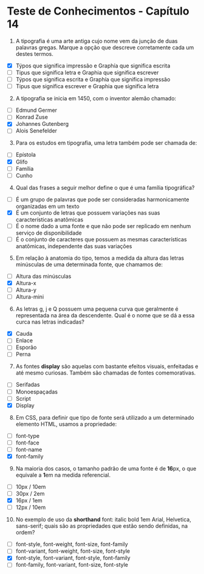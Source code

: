 # Teste de Conhecimentos - Capítulo 14

1. A tipografia é uma arte antiga cujo nome vem da junção de duas palavras gregas. Marque a opção que descreve corretamente cada um destes termos.
* [x] Týpos que significa impressão e Graphía que significa escrita
* [ ] Tipus que significa letra e Graphia que significa escrever
* [ ] Týpos que significa escrita e Graphía que significa impressão
* [ ] Tipus que significa escrever e Graphia que significa letra

2. A tipografia se inicia em 1450, com o inventor alemão chamado:
* [ ] Edmund Germer
* [ ] Konrad Zuse
* [x] Johannes Gutenberg
* [ ] Alois Senefelder

3. Para os estudos em tipografia, uma letra também pode ser chamada de:
* [ ] Epístola
* [x] Glifo
* [ ] Família
* [ ] Cunho

4. Qual das frases a seguir melhor define o que é uma família tipográfica?
* [ ] É um grupo de palavras que pode ser consideradas harmonicamente organizadas em um texto
* [x] É um conjunto de letras que possuem variações nas suas características anatômicas
* [ ] É o nome dado a uma fonte e que não pode ser replicado em nenhum serviço de disponibilidade
* [ ] É o conjunto de caracteres que possuem as mesmas características anatômicas, independente das suas variações

5. Em relação à anatomia do tipo, temos a medida da altura das letras minúsculas de uma determinada fonte, que chamamos de:
* [ ] Altura das minúsculas
* [x] Altura-x
* [ ] Altura-y
* [ ] Altura-mini

6. As letras g, j e Q possuem uma pequena curva que geralmente é representada na área da descendente. Qual é o nome que se dá a essa curca nas letras indicadas?
* [x] Cauda
* [ ] Enlace
* [ ] Esporão
* [ ] Perna

7. As fontes **display** são aquelas com bastante efeitos visuais, enfeitadas e até mesmo curiosas. Também são chamadas de fontes comemorativas.
* [ ] Serifadas
* [ ] Monoespaçadas
* [ ] Script
* [x] Display

8. Em CSS, para definir que tipo de fonte será utilizado a um determinado elemento HTML, usamos a propriedade:
* [ ] font-type
* [ ] font-face
* [ ] font-name
* [x] font-family

9. Na maioria dos casos, o tamanho padrão de uma fonte é de **16**px, o que equivale a **1**em na medida referencial.
* [ ] 10px / 10em
* [ ] 30px / 2em
* [x] 16px / 1em
* [ ] 12px / 10em

10. No exemplo de uso da __shorthand__ font: italic bold 1em Arial, Helvetica, sans-serif; quais são as propriedades que estão sendo definidas, na ordem?
* [ ] font-style, font-weight, font-size, font-family
* [ ] font-variant, font-weight, font-size, font-style
* [x] font-style, font-variant, font-style, font-family
* [ ] font-family, font-variant, font-size, font-style
